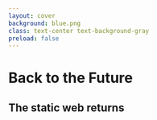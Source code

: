 ```yaml
---
layout: cover
background: blue.png
class: text-center text-background-gray
preload: false 
---
```


<h1 class="text-background-gray"> Back to the Future</h1>

<h2
  v-motion
  :initial="{ x: 1000, opacity: 0, scale: 2, rotate: 100 }"
  :enter="{ x: 0, opacity: 0.8, scale: 1, rotate: 0, transition: { delay: 500, duration: 1000 } }"
  >
The static web returns
</h2>

<Footer
  title="Copyright © 1&1 IONOS SE 2021"
  :social="[
    { type: 'gh', username: 'ionos-deploy-now' }
  ]"
/>

<!--
-->

